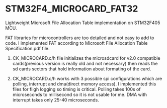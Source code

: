 # STM32F4_MICROCARD_FAT32

Lightweight Microsoft File Allocation Table implementation on STM32F405 MCU.

FAT libraries for microcontrollers are too detailed and not easy to add to code. 
I implemented FAT according to Microsoft File Allocation Table Specification.pdf file.

1. CK_MICROCARD.c/h file initializes the microsdcard for v2.0 compatible cards(previous version is really old and not necessary) then reads the sd cards sectors that hold information about formating of the card.

2. CK_MICROCARD.c/h works with 3 possible spi configurations which are polling, interrupt and dma(direct memory access).
I implemented this files for fligh logging so timing is critical. Polling takes 100s of microseconds to millisecond so it is not usable for me. DMA with interrupt takes only 25-40 microseconds. 

